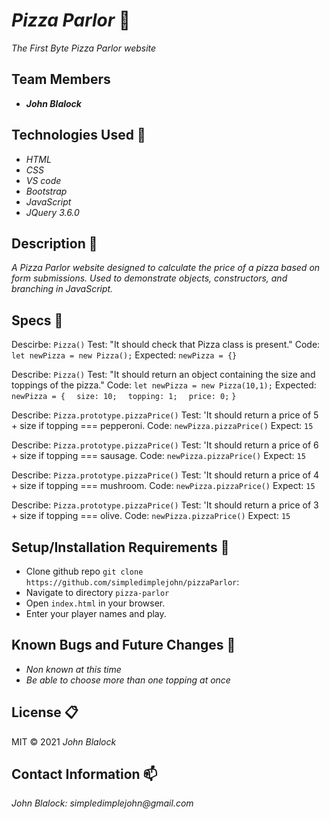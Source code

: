 # _Pizza Parlor_ :pizza:

_The First Byte Pizza Parlor website_

## Team Members 

* _**John Blalock**_


## Technologies Used :floppy_disk:

* _HTML_
* _CSS_
* _VS code_
* _Bootstrap_
* _JavaScript_
* _JQuery 3.6.0_

## Description :page_with_curl:

_A Pizza Parlor website designed to calculate the price of a pizza based on form submissions.  Used to demonstrate objects, constructors, and branching in JavaScript._

## Specs :pushpin:

Descirbe: `Pizza()`
Test: "It should check that Pizza class is present."
Code: `let newPizza = new Pizza();`
Expected: `newPizza = {}`


Describe: `Pizza()`
Test: "It should return an object containing the size and toppings of the pizza."
Code: `let newPizza = new Pizza(10,1);`
Expected: `newPizza = {`
`  size: 10;`
`  topping: 1;`
`  price: 0;`
`}`

Describe: `Pizza.prototype.pizzaPrice()`
Test: 'It should return a price of 5 + size if topping === pepperoni.
Code: `newPizza.pizzaPrice()`
Expect: `15`

Describe: `Pizza.prototype.pizzaPrice()`
Test: 'It should return a price of 6 + size if topping === sausage.
Code: `newPizza.pizzaPrice()`
Expect: `15`

Describe: `Pizza.prototype.pizzaPrice()`
Test: 'It should return a price of 4 + size if topping === mushroom.
Code: `newPizza.pizzaPrice()`
Expect: `15`

Describe: `Pizza.prototype.pizzaPrice()`
Test: 'It should return a price of 3 + size if topping === olive.
Code: `newPizza.pizzaPrice()`
Expect: `15`

## Setup/Installation Requirements :triangular_ruler:

* Clone github repo `git clone https://github.com/simpledimplejohn/pizzaParlor`:
* Navigate to directory `pizza-parlor`
* Open `index.html` in your browser.
* Enter your player names and play.


## Known Bugs and Future Changes :bug:

* _Non known at this time_
* _Be able to choose more than one topping at once_

## License :clipboard:

MIT &copy; 2021 _John Blalock_

## Contact Information :mailbox:

_John Blalock: simpledimplejohn@gmail.com_
